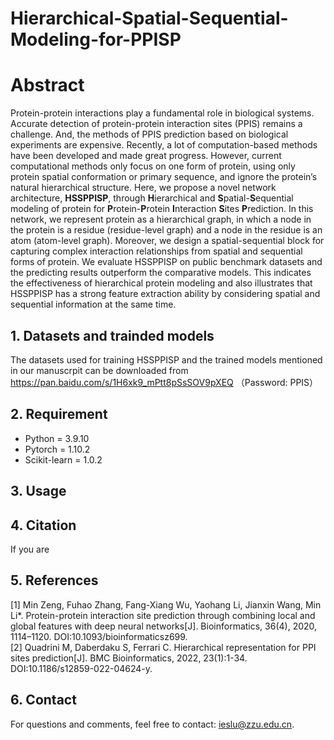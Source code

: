 # Hierarchical-Spatial-Sequential-Modeling-for-PPISP


# Abstract
Protein-protein interactions play a fundamental role in biological systems. Accurate detection of protein-protein interaction sites (PPIS) remains a challenge. And, the methods of PPIS prediction based on biological experiments are expensive. Recently, a lot of computation-based methods have been developed and made great progress. However, current computational methods only focus on one form of protein, using only protein spatial conformation or primary sequence, and ignore the protein’s natural hierarchical structure. Here, we propose a novel network architecture, **HSSPPISP**, through **H**ierarchical and **S**patial-**S**equential modeling of protein for **P**rotein-**P**rotein **I**nteraction **S**ites **P**rediction. In this network, we represent protein as a hierarchical graph, in which a node in the protein is a residue (residue-level graph) and a node in the residue is an atom (atom-level graph). Moreover, we design a spatial-sequential block for capturing complex interaction relationships from spatial and sequential forms of protein. We evaluate HSSPPISP on public benchmark datasets and the predicting results outperform the comparative models. This indicates the effectiveness of hierarchical protein modeling and also illustrates that HSSPPISP has a strong feature extraction ability by considering spatial and sequential information at the same time.


## 1. Datasets and trainded models
The datasets used for training HSSPPISP and the trained models mentioned in our manuscrpit can be downloaded from https://pan.baidu.com/s/1H6xk9_mPtt8pSsSOV9pXEQ  （Password: PPIS）

## 2. Requirement
* Python = 3.9.10  
* Pytorch = 1.10.2  
* Scikit-learn = 1.0.2

## 3. Usage


## 4. Citation
If you are 




## 5. References
[1] Min Zeng, Fuhao Zhang, Fang-Xiang Wu, Yaohang Li, Jianxin Wang, Min Li*. Protein-protein interaction site prediction through combining local and global features with deep neural networks[J]. Bioinformatics, 36(4), 2020, 1114–1120. DOI:10.1093/bioinformaticsz699.  
[2] Quadrini M, Daberdaku S, Ferrari C. Hierarchical representation for PPI sites prediction[J]. BMC Bioinformatics, 2022, 23(1):1-34. DOI:10.1186/s12859-022-04624-y.  

## 6. Contact
For questions and comments, feel free to contact: ieslu@zzu.edu.cn.

